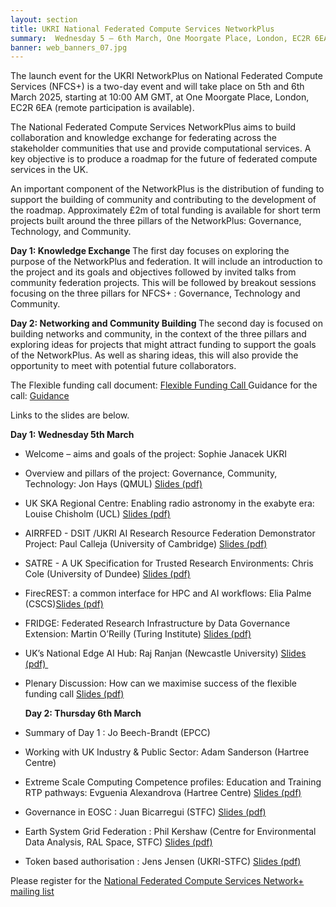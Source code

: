 ```yaml
---
layout: section
title: UKRI National Federated Compute Services NetworkPlus
summary:  Wednesday 5 – 6th March, One Moorgate Place, London, EC2R 6EA 
banner: web_banners_07.jpg
---
```


The launch event for the UKRI NetworkPlus on National Federated Compute Services (NFCS+) is a two-day event and will take place on 5th and 6th March 2025, starting at 10:00 AM GMT, at One Moorgate Place, London, EC2R 6EA (remote participation is available). 

The National Federated Compute Services NetworkPlus aims to build collaboration and knowledge exchange for federating across the stakeholder communities that use and provide computational services. A key objective is to produce a roadmap for the future of federated compute services in the UK.

An important component of the NetworkPlus is the distribution of funding to support the building of community and contributing to the development of the roadmap. Approximately £2m of total funding is available for short term projects built around the three pillars of the NetworkPlus: Governance, Technology, and Community.

<b>Day 1: Knowledge Exchange </b>
The first day focuses on exploring the purpose of the NetworkPlus and federation. It will include an introduction to the project and its goals and objectives followed by invited talks from community federation projects. 
This will be followed by breakout sessions focusing on the three pillars for NFCS+ : Governance, Technology and Community.

<b>Day 2: Networking and Community Building </b>
The second day is focused on building networks and community, in the context of the three pillars and exploring ideas for projects that might attract funding to support the goals of the NetworkPlus. As well as sharing ideas, this will also provide the opportunity to meet with potential future collaborators.

The Flexible funding call document: [Flexible Funding Call ](NFCS_NetworkPlus_FlexibleFundAppForm_Spring2025FINAL.docx)
Guidance for the call: [Guidance ](NFCS_FlexibleFundCall_GuidanceFINAL.docx) 

Links to the slides are below.  

<b>Day 1: Wednesday 5th March </b>
* Welcome – aims and goals of the project: Sophie Janacek UKRI 
* Overview and pillars of the project: Governance, Community, Technology:  Jon Hays (QMUL) [Slides (pdf) ](NFCS_Hays.pdf)
* UK SKA Regional Centre: Enabling radio astronomy in the exabyte era: Louise Chisholm (UCL) [Slides (pdf) ](NFCS_Chisholm.pdf)
* AIRRFED -  DSIT /UKRI AI Research Resource Federation Demonstrator Project: Paul Calleja (University of Cambridge) [Slides (pdf) ](NFCS_Calleja.pdf)
* SATRE - A UK Specification for Trusted Research Environments: Chris Cole (University of Dundee) [Slides (pdf) ](NFCS_Cole.pdf)
* FirecREST: a common interface for HPC and AI workflows: Elia Palme (CSCS)[Slides (pdf) ](NFCS_Palme.pdf)
* FRIDGE: Federated Research Infrastructure by Data Governance Extension: Martin O’Reilly (Turing Institute) [Slides (pdf) ](NFCS_Oreilly.pdf) 
* UK’s National Edge AI Hub: Raj Ranjan (Newcastle University) [Slides (pdf) ](NFCS_Ranjan.pdf)  
* Plenary Discussion: How can we maximise success of the flexible funding call [Slides (pdf) ](NFCS_Menti.pdf)
  
  <b>Day 2: Thursday 6th March </b> 
* Summary of Day 1 : Jo Beech-Brandt (EPCC)
* Working with UK Industry & Public Sector: Adam Sanderson (Hartree Centre)
* Extreme Scale Computing Competence profiles: Education and Training RTP pathways: Evguenia Alexandrova (Hartree Centre) [Slides (pdf) ](NFCS_Alexandrova.pdf) 
* Governance in EOSC : Juan Bicarregui (STFC) [Slides (pdf) ](NFCS_Bicarregui.pdf)
* Earth System Grid Federation : Phil Kershaw (Centre for Environmental Data Analysis, RAL Space, STFC) [Slides (pdf) ](NFCS_Kershaw.pdf) 
* Token based authorisation : Jens Jensen (UKRI-STFC) [Slides (pdf) ](NFCS_Jensen.pdf)

Please register for the [National Federated Compute Services Network+ mailing list]( https://www.jiscmail.ac.uk/cgi-bin/webadmin?A0=NFCS-NETWORKPLUS-ANNOUNCE)

